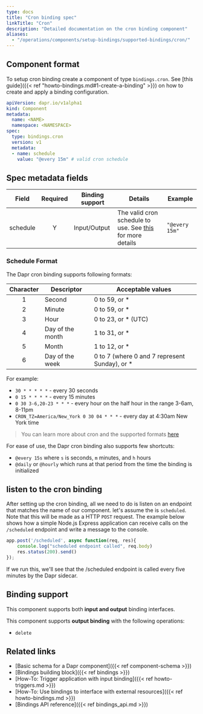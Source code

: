 ```yaml
---
type: docs
title: "Cron binding spec"
linkTitle: "Cron"
description: "Detailed documentation on the cron binding component"
aliases:
  - "/operations/components/setup-bindings/supported-bindings/cron/"
---
```


## Component format

To setup cron binding create a component of type `bindings.cron`. See [this guide]({{< ref "howto-bindings.md#1-create-a-binding" >}}) on how to create and apply a binding configuration.


```yaml
apiVersion: dapr.io/v1alpha1
kind: Component
metadata:
  name: <NAME>
  namespace: <NAMESPACE>
spec:
  type: bindings.cron
  version: v1
  metadata:
  - name: schedule
    value: "@every 15m" # valid cron schedule
```

## Spec metadata fields

| Field              | Required | Binding support |  Details | Example |
|--------------------|:--------:|-------|--------|---------|
| schedule | Y | Input/Output |  The valid cron schedule to use. See [this](#schedule-format) for more details | `"@every 15m"`

### Schedule Format

The Dapr cron binding supports following formats:

| Character |	Descriptor        | Acceptable values                             |
|:---------:|-------------------|-----------------------------------------------|
| 1	        | Second	          | 0 to 59, or *                                 |
| 2	        | Minute	          | 0 to 59, or *                                 |
| 3	        | Hour	            | 0 to 23, or * (UTC)                           |
| 4	        | Day of the month	| 1 to 31, or *                                 |
| 5	        | Month	            | 1 to 12, or *                                 |
| 6	        | Day of the week	  | 0 to 7 (where 0 and 7 represent Sunday), or * |

For example:

* `30 * * * * *` - every 30 seconds
* `0 15 * * * *` - every 15 minutes
* `0 30 3-6,20-23 * * *` - every hour on the half hour in the range 3-6am, 8-11pm
* `CRON_TZ=America/New_York 0 30 04 * * *` - every day at 4:30am New York time

> You can learn more about cron and the supported formats [here](https://en.wikipedia.org/wiki/Cron)

For ease of use, the Dapr cron binding also supports few shortcuts:

* `@every 15s` where `s` is seconds, `m` minutes, and `h` hours
* `@daily` or `@hourly` which runs at that period from the time the binding is initialized

## listen to the cron binding

After setting up the cron binding, all we need to do is listen on an endpoint that matches the name of our component. let's assume the <NAME> is `scheduled`. Note that this will be made as a HTTP `POST` request. The example below shows how a simple Node.js Express application can receive calls on the `/scheduled` endpoint and write a message to the console.
  
```js
app.post('/scheduled', async function(req, res){
    console.log("scheduled endpoint called", req.body)
    res.status(200).send()
});
```
  
If we run this, we'll see that the /scheduled endpoint is called every five minutes by the Dapr sidecar.


## Binding support

This component supports both **input and output** binding interfaces.

This component supports **output binding** with the following operations:

- `delete`


## Related links

- [Basic schema for a Dapr component]({{< ref component-schema >}})
- [Bindings building block]({{< ref bindings >}})
- [How-To: Trigger application with input binding]({{< ref howto-triggers.md >}})
- [How-To: Use bindings to interface with external resources]({{< ref howto-bindings.md >}})
- [Bindings API reference]({{< ref bindings_api.md >}})
